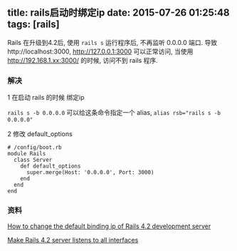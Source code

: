 title: rails启动时绑定ip
date: 2015-07-26 01:25:48
tags: [rails]
---

Rails 在升级到4.2后, 使用 `rails s` 运行程序后, 不再监听 0.0.0.0 端口.
导致 http://localhost:3000, http://127.0.0.1:3000 可以正常访问,
当使用 http://192.168.1.xx:3000/ 的时候, 访问不到 rails 程序.

### 解决

1 在启动 rails 的时候 绑定ip

  `rails s -b 0.0.0.0`
  可以给这条命令指定一个 alias,
  `alias rsb="rails s -b 0.0.0.0"`

2 修改 default_options

```
# /config/boot.rb
module Rails
  class Server
    def default_options
      super.merge(Host: '0.0.0.0', Port: 3000)
    end
  end
end
```

### 资料

[How to change the default binding ip of Rails 4.2 development server](http://stackoverflow.com/a/29562898/1240067)

[Make Rails 4.2 server listens to all interfaces](https://fullstacknotes.com/make-rails-4-2-listen-to-all-interface/)
